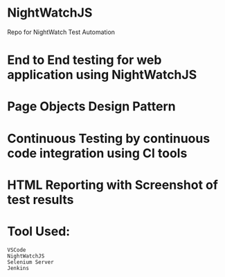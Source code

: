 # NightWatchJS
Repo for NightWatch Test Automation

# End to End testing for web application using NightWatchJS
# Page Objects Design Pattern
# Continuous Testing by continuous code integration using CI tools
# HTML Reporting with Screenshot of test results

# Tool Used:

    VSCode
    NightWatchJS
    Selenium Server
    Jenkins


